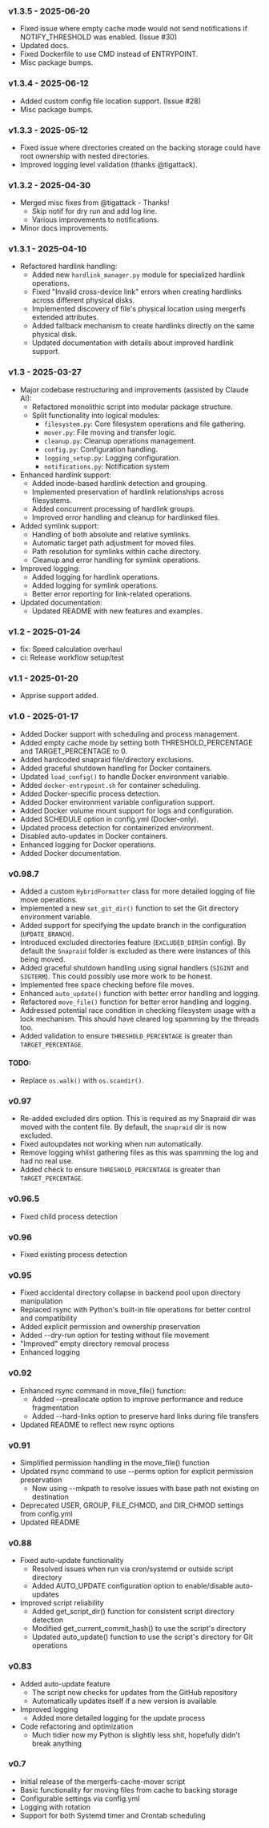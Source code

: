 ### v1.3.5 - 2025-06-20
- Fixed issue where empty cache mode would not send notifications if NOTIFY_THRESHOLD was enabled. (Issue #30)
- Updated docs.
- Fixed Dockerfile to use CMD instead of ENTRYPOINT.
- Misc package bumps.

### v1.3.4 - 2025-06-12
- Added custom config file location support. (Issue #28)
- Misc package bumps.

### v1.3.3 - 2025-05-12
- Fixed issue where directories created on the backing storage could have root ownership with nested directories.
- Improved logging level validation (thanks @tigattack).

### v1.3.2 - 2025-04-30
- Merged misc fixes from @tigattack - Thanks!
  - Skip notif for dry run and add log line.
  - Various improvements to notifications.
- Minor docs improvements.

### v1.3.1 - 2025-04-10
- Refactored hardlink handling:
  - Added new `hardlink_manager.py` module for specialized hardlink operations.
  - Fixed "Invalid cross-device link" errors when creating hardlinks across different physical disks.
  - Implemented discovery of file's physical location using mergerfs extended attributes.
  - Added fallback mechanism to create hardlinks directly on the same physical disk.
  - Updated documentation with details about improved hardlink support.

### v1.3 - 2025-03-27
- Major codebase restructuring and improvements (assisted by Claude AI):
  - Refactored monolithic script into modular package structure.
  - Split functionality into logical modules:
    - `filesystem.py`: Core filesystem operations and file gathering.
    - `mover.py`: File moving and transfer logic.
    - `cleanup.py`: Cleanup operations management.
    - `config.py`: Configuration handling.
    - `logging_setup.py`: Logging configuration.
    - `notifications.py`: Notification system
- Enhanced hardlink support:
  - Added inode-based hardlink detection and grouping.
  - Implemented preservation of hardlink relationships across filesystems.
  - Added concurrent processing of hardlink groups.
  - Improved error handling and cleanup for hardlinked files.
- Added symlink support:
  - Handling of both absolute and relative symlinks.
  - Automatic target path adjustment for moved files.
  - Path resolution for symlinks within cache directory.
  - Cleanup and error handling for symlink operations.
- Improved logging:
  - Added logging for hardlink operations.
  - Added logging for symlink operations.
  - Better error reporting for link-related operations.
- Updated documentation:
  - Updated README with new features and examples.

### v1.2 - 2025-01-24
  - fix: Speed calculation overhaul
  - ci: Release workflow setup/test

### v1.1 - 2025-01-20
  - Apprise support added.

### v1.0 - 2025-01-17
  - Added Docker support with scheduling and process management.
  - Added empty cache mode by setting both THRESHOLD_PERCENTAGE and TARGET_PERCENTAGE to 0.
  - Added hardcoded snapraid file/directory exclusions.
  - Added graceful shutdown handling for Docker containers.
  - Updated `load_config()` to handle Docker environment variable.
  - Added `docker-entrypoint.sh` for container scheduling.
  - Added Docker-specific process detection.
  - Added Docker environment variable configuration support.
  - Added Docker volume mount support for logs and configuration.
  - Added SCHEDULE option in config.yml (Docker-only).
  - Updated process detection for containerized environment.
  - Disabled auto-updates in Docker containers.
  - Enhanced logging for Docker operations.
  - Added Docker documentation.

### v0.98.7
 - Added a custom `HybridFormatter` class for more detailed logging of file move operations.
 - Implemented a new `set_git_dir()` function to set the Git directory environment variable.
 - Added support for specifying the update branch in the configuration (`UPDATE_BRANCH`).
 - Introduced excluded directories feature (`EXCLUDED_DIRS`in config). By default the `Snapraid` folder is excluded as there were instances of this being moved.
 - Added graceful shutdown handling using signal handlers (`SIGINT` and `SIGTERM`). This could possibly use more work to be honest.
 - Implemented free space checking before file moves.
 - Enhanced `auto_update()` function with better error handling and logging.
 - Refactored `move_file()` function for better error handling and logging.
 - Addressed potential race condition in checking filesystem usage with a lock mechanism. This should have cleared log spamming by the threads too. 
 - Added validation to ensure `THRESHOLD_PERCENTAGE` is greater than `TARGET_PERCENTAGE`.

 #### TODO:
 - Replace `os.walk()` with `os.scandir()`.

### v0.97
 - Re-added excluded dirs option. This is required as my Snapraid dir was moved with the content file. By default, the `snapraid` dir is now excluded. 
 - Fixed autoupdates not working when run automatically. 
 - Remove logging whilst gathering files as this was spamming the log and had no real use. 
 - Added check to ensure `THRESHOLD_PERCENTAGE` is greater than `TARGET_PERCENTAGE`.

### v0.96.5
 - Fixed child process detection

 ### v0.96
 - Fixed existing process detection


### v0.95
  - Fixed accidental directory collapse in backend pool upon directory manipulation
  - Replaced rsync with Python's built-in file operations for better control and compatibility
  - Added explicit permission and ownership preservation
  - Added --dry-run option for testing without file movement
  - "Improved" empty directory removal process
  - Enhanced logging


### v0.92
- Enhanced rsync command in move_file() function:
  - Added --preallocate option to improve performance and reduce fragmentation
  - Added --hard-links option to preserve hard links during file transfers
- Updated README to reflect new rsync options


### v0.91
- Simplified permission handling in the move_file() function
- Updated rsync command to use --perms option for explicit permission preservation
  - Now using --mkpath to resolve issues with base path not existing on destination
- Deprecated USER, GROUP, FILE_CHMOD, and DIR_CHMOD settings from config.yml
- Updated README

### v0.88
- Fixed auto-update functionality
  - Resolved issues when run via cron/systemd or outside script directory
  - Added AUTO_UPDATE configuration option to enable/disable auto-updates
- Improved script reliability
  - Added get_script_dir() function for consistent script directory detection
  - Modified get_current_commit_hash() to use the script's directory
  - Updated auto_update() function to use the script's directory for Git operations

### v0.83
- Added auto-update feature
  - The script now checks for updates from the GitHub repository
  - Automatically updates itself if a new version is available
- Improved logging
  - Added more detailed logging for the update process
- Code refactoring and optimization
  - Much tidier now my Python is slightly less shit, hopefully didn't break anything

### v0.7
- Initial release of the mergerfs-cache-mover script
- Basic functionality for moving files from cache to backing storage
- Configurable settings via config.yml
- Logging with rotation
- Support for both Systemd timer and Crontab scheduling